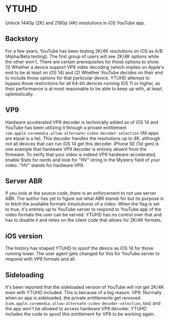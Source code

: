 # YTUHD

Unlock 1440p (2K) and 2160p (4K) resolutions in iOS YouTube app.

## Backstory

For a few years, YouTube has been testing 2K/4K resolutions on iOS as A/B (Alpha/Beta testing). The first group of users will see 2K/4K options while the other won't.
There are certain prerequisites for those options to show; (1) Whether a device support VP9 video decoding (which implies on Apple's end to be at least on iOS 14) and
(2) Whether YouTube decides on their end to include those options for that particular device.
YTUHD attemps to bypass those restrictions for all 64-bit devices running iOS 11 or higher, as their performance is at most reasonable to be able to keep up with, at least, optimistically.

## VP9

Hardware accelerated VP9 decoder is technically added as of iOS 14 and YouTube has been utilizing it through a private entitlement `com.apple.coremedia.allow-alternate-video-decoder-selection` (All apps are equal is a lie).
This decoder handles the resolutions up to 4K, although not all devices that can run iOS 14 get this decoder. iPhone SE (1st gen) is one example that hardware VP9 decoder is entirely absent from the firmware.
To verify that your video is indeed VP9 hardware-accelerated, enable Stats for nerds and look for "HV" string in the Mystery field of your video. "HV" stands for hardware VP9.

## Server ABR

If you look at the source code, there is an enforcement to not use server ABR. The author has yet to figure out what ABR stands for but its purpose is to fetch the available formats (resolutions) of a video.
When the flag is set to true, it's entirely up to YouTube server to respond to YouTube app of the video formats the user can be served.
YTUHD has no control over that and has to disable it and relies on the client code that allows for 2K/4K formats.

## iOS version

The history has shaped YTUHD to spoof the device as iOS 14 for those running lower. The user agent gets changed for this for YouTube server to respond with VP9 formats and all.

## Sideloading

It's been reported that the sideloaded version of YouTube will not get 2K/4K even with YTUHD included. This is because of a big reason: VP9.
Normally when an app is sideloaded, the private entitlements get removed (`com.apple.coremedia.allow-alternate-video-decoder-selection`, too) and the app won't be allowed to access hardware VP9 decoder.
YTUHD includes the code to spoof this entitlement for VP9 to be working again.
